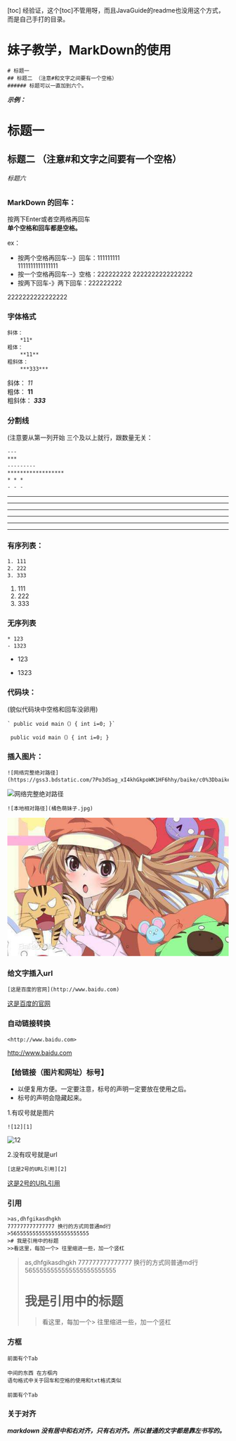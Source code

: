 [toc] 经验证，这个[toc]不管用呀，而且JavaGuide的readme也没用这个方式，而是自己手打的目录。
# 妹子教学，MarkDown的使用 

    # 标题一  
    ## 标题二 （注意#和文字之间要有一个空格）  
    ###### 标题可以一直加到六个。

***示例：***
# 标题一 
## 标题二 （注意#和文字之间要有一个空格）
###### 标题六 

### MarkDown 的回车：  
 按两下Enter或者空两格再回车  
  **单个空格和回车都是空格。**  

ex：
* 按两个空格再回车--》回车：111111111  
1111111111111111  
* 按一个空格再回车--》空格：222222222 
2222222222222222  
* 按两下回车-》两下回车：222222222

2222222222222222  


### 字体格式

    斜体：
        *11*  
    粗体：
        **11**  
    粗斜体：
        ***333***  

斜体：
    *11*  
粗体：
    **11**  
粗斜体：
    ***333***  


    
### 分割线  
(注意要从第一列开始 三个及以上就行，跟数量无关：

    ---  
    ***
    ---------
    ******************
    * * *
    - - -

---  
***
---------
******************
* * *
- - -

### 有序列表：

    1. 111
    2. 222
    3. 333  
1. 111
2. 222
3. 333  
  
### 无序列表

    * 123
    - 1323
* 123
- 1323

### 代码块：  
(貌似代码块中空格和回车没卵用)  

    ` public void main（）{ int i=0; }`
    
` public void main（）{ int i=0; }`

### 插入图片：  

    ![网络完整绝对路径](https://gss3.bdstatic.com/7Po3dSag_xI4khGkpoWK1HF6hhy/baike/c0%3Dbaike80%2C5%2C5%2C80%2C26/sign=726488202434349b600b66d7a8837eab/7e3e6709c93d70cf6c8ec337f4dcd100baa12b97.jpg)      
![网络完整绝对路径](https://gss3.bdstatic.com/7Po3dSag_xI4khGkpoWK1HF6hhy/baike/c0%3Dbaike80%2C5%2C5%2C80%2C26/sign=726488202434349b600b66d7a8837eab/7e3e6709c93d70cf6c8ec337f4dcd100baa12b97.jpg)  
      
    ![本地相对路径](橘色萌妹子.jpg)  
![本地相对路径](橘色萌妹子.jpg)  

### 给文字插入url
    [这是百度的官网](http://www.baidu.com)
[这是百度的官网](http://www.baidu.com)

### 自动链接转换  
    <http://www.baidu.com> 
<http://www.baidu.com>   



### 【给链接（图片和网址）标号】  

* 以便复用方便。一定要注意，标号的声明一定要放在使用之后。
* 标号的声明会隐藏起来。

1.有叹号就是图片  

    ![12][1]
![12][1]

2.没有叹号就是url  

    [这是2号的URL引用][2] 
[这是2号的URL引用][2] 

[1]:https://gss3.bdstatic.com/7Po3dSag_xI4khGkpoWK1HF6hhy/baike/c0%3Dbaike80%2C5%2C5%2C80%2C26/sign=726488202434349b600b66d7a8837eab/7e3e6709c93d70cf6c8ec337f4dcd100baa12b97.jpg
[2]:www.qq.com        
        

### 引用

    >as,dhfgikasdhgkh
    777777777777777 换行的方式同普通md行
    >5655555555555555555555555  
    ># 我是引用中的标题
    >>看这里，每加一个> 往里缩进一些，加一个竖杠

>as,dhfgikasdhgkh
777777777777777 换行的方式同普通md行
>5655555555555555555555555 
># 我是引用中的标题
>>看这里，每加一个> 往里缩进一些，加一个竖杠
  
  
### 方框

    前面有个Tab
    
    中间的东西 在方框内
    语句格式中关于回车和空格的使用和txt格式类似
   
    前面有个Tab
    
### 关于对齐    
***markdown 没有居中和右对齐，只有右对齐。所以普通的文字都是靠左书写的。***     